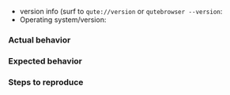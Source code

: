- version info (surf to `qute://version` or `qutebrowser --version`:
- Operating system/version:

### Actual behavior

### Expected behavior

### Steps to reproduce

